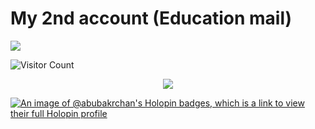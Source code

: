 <h1>My 2nd account (Education mail)</h1>
<a href="https://github.com/Abubakrce19" {:target="_blank" rel="noopener"}>
  <img src="https://user-images.githubusercontent.com/89600478/197259196-0e2f20d8-854b-4f01-8fd0-0458e40a0c6a.png"/>
</a>


![Visitor Count](https://profile-counter.glitch.me/{AbubakrChan}/count.svg)


 <p align="center">
  <img src="https://capsule-render.vercel.app/api?type=waving&color=gradient&text=Hi%20Abubakar%20Here%20🤍&fontSize=30&height=120&width=100%&section=header"/>
</p></a>

[![An image of @abubakrchan's Holopin badges, which is a link to view their full Holopin profile](https://holopin.me/abubakrchan)](https://holopin.io/@abubakrchan)
